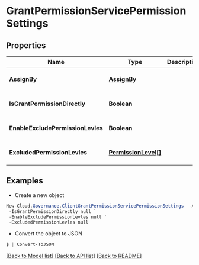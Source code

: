 # GrantPermissionServicePermissionSettings
## Properties

Name | Type | Description | Notes
------------ | ------------- | ------------- | -------------
**AssignBy** | [**AssignBy**](AssignBy.md) |  | [optional] [default to null]
**IsGrantPermissionDirectly** | **Boolean** |  | [optional] [default to null]
**EnableExcludePermissionLevles** | **Boolean** |  | [optional] [default to null]
**ExcludedPermissionLevles** | [**PermissionLevel[]**](PermissionLevel.md) |  | [optional] [default to null]

## Examples

- Create a new object
```powershell
New-Cloud.Governance.ClientGrantPermissionServicePermissionSettings  -AssignBy null `
 -IsGrantPermissionDirectly null `
 -EnableExcludePermissionLevles null `
 -ExcludedPermissionLevles null
```

- Convert the object to JSON
```powershell
$ | Convert-ToJSON
```


[[Back to Model list]](../README.md#documentation-for-models) [[Back to API list]](../README.md#documentation-for-api-endpoints) [[Back to README]](../README.md)

